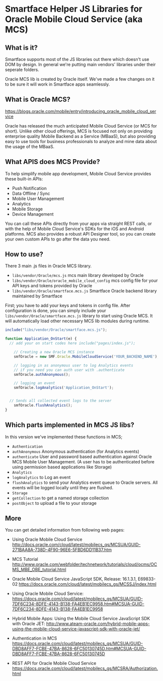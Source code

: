 # Smartface Helper JS Libraries for Oracle Mobile Cloud Service (aka MCS)

## What is it?

Smartface supports most of the JS libraries out there which doesn't use DOM by design.
In general we're putting main vendors' libraries under their seperate folders.

Oracle MCS lib is created by Oracle itself. We've made a few changes on it to be sure it will work in Smartface apps seamlessly.

## What is Oracle MCS?
https://blogs.oracle.com/mobile/entry/introducing_oracle_mobile_cloud_service

Oracle has released the much anticipated Mobile Cloud Service (or MCS for short). Unlike other cloud offerings, MCS is focused not only on providing enterprise quality Mobile Backend as a Service (MBaaS), but also providing easy to use tools for business professionals to analyze and mine data about the usage of the MBaaS.

## What APIS does MCS Provide?

To help simplify mobile app development, Mobile Cloud Service provides these built-in APIs:

* Push Notification
* Data Offline / Sync
* Mobile User Management
* Analytics
* Mobile Storage
* Device Management

You can call these APIs directly from your apps via straight REST calls, or with the help of Mobile Cloud Service's SDKs for the iOS and Android platforms. MCS also provides a robust API Designer tool, so you can create your own custom APIs to go after the data you need.

## How to use?

There 3 main .js files in Oracle MCS library.
* `libs/vendor/Oracle/mcs.js` mcs main library developed by Oracle
* `libs/vendor/Oracle/oracle_mobile_cloud_config` mcs config file for your API keys and tokens provided by Oracle
* `libs/vendor/Oracle/smartface.mcs.js` Smartface Oracle backend library maintained by Smartface

First; you have to add your keys and tokens in config file. After configuration is done, you can simply include your `libs/vendor/Oracle/smartface.mcs.js` library to start using Oracle MCS. It will automatically load other necessary MCS lib modules during runtime.

```javascript
include("libs/vendor/Oracle/smartface.mcs.js");

function Application_OnStart(e) {
  // add your on start codes here include("pages/index.js");

	// Creating a new Oracle MCS instance
	smfOracle = new SMF.Oracle.MobileCloudService('YOUR_BACKEND_NAME');

	// logging in as anonymous user to log Analytics events
	// if you need you can auth user with .authenticate
	smfOracle.authAnonymous();

	// logging an event
	smfOracle.logAnalytics('Application_OnStart');


  // Sends all collected event logs to the server
	smfOracle.flushAnalytics();
}
```


## Which parts implemented in MCS JS libs?

In this version we've implemented these functions in MCS;

* `Authentication`
 * `authAnonymous` Anonymous authentication (for Analytics events)
 * `authenticate` User and password based authentication against Oracle MCS Mobile User Management. (A user has to be authenticated before using permission based applications like Storage)
* `Analytics`
 * `logAnalytics` to Log an event
 * `flushAnalytics` to send your Analytics event queue to Oracle servers. All events will be logged locally until they are flushed.
* `Storage`
 * `getCollection` to get a named storage collection
 * `postObject` to upload a file to your storage

## More
You can get detailed information from following web pages:

* Using Oracle Mobile Cloud Service
http://docs.oracle.com/cloud/latest/mobilecs_gs/MCSUA/GUID-271BAA8A-738D-4F90-96E6-5FBD6DD11B37.htm

* MCS Tutorial
http://www.oracle.com/webfolder/technetwork/tutorials/cloud/ocms/OCMS_MBE_OBE_tutorial.html

* Oracle Mobile Cloud Service JavaScript SDK, Release: 16.1.3.1, E69833-02
https://docs.oracle.com/cloud/latest/mobilecs_gs/MCSSJ/index.html

* Using Oracle Mobile Cloud Service:
https://docs.oracle.com/cloud/latest/mobilecs_gs/MCSUA/GUID-7DF6C234-8DFE-4143-B138-FA4EB1EC9958.htm#MCSUA-GUID-7DF6C234-8DFE-4143-B138-FA4EB1EC9958

* Hybrid Mobile Apps: Using the Mobile Cloud Service JavaScript SDK with Oracle JET:
http://www.ateam-oracle.com/hybrid-mobile-apps-using-the-mobile-cloud-service-javascript-sdk-with-oracle-jet/

* Authentication in MCS
https://docs.oracle.com/cloud/latest/mobilecs_gs/MCSUA/GUID-DBD8AFF7-FCBE-47BA-8628-6FC50130745D.htm#MCSUA-GUID-DBD8AFF7-FCBE-47BA-8628-6FC50130745D

* REST API for Oracle Mobile Cloud Service
https://docs.oracle.com/cloud/latest/mobilecs_gs/MCSRA/Authorization.html

